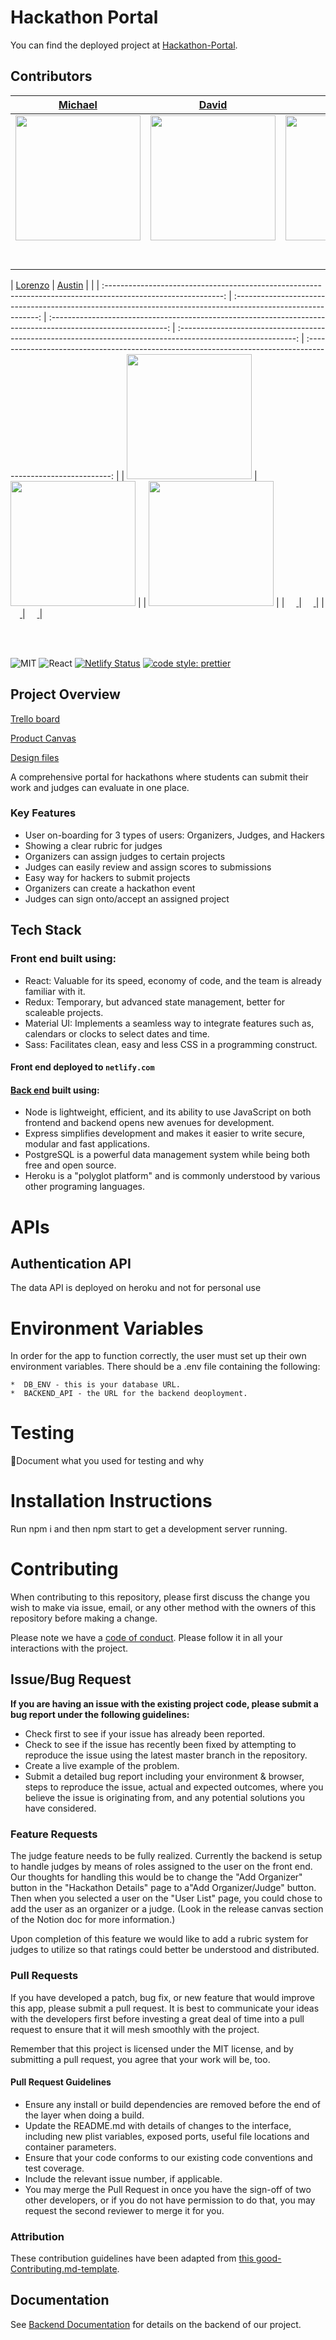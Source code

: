 #  Hackathon Portal

 You can find the deployed project at [Hackathon-Portal](hackathon-portal.tech).

##  Contributors


|                                       [Michael](https://github.com/msearles25)                                        |                                       [David](https://github.com/davidhennig)                                        |                                       [Brittany](https://github.com/brittanymae01)                                    |                                       [Mario](https://twitter.com/Mario_Marhx)                                        |                                       [Benjamin](https://github.com/bejolo018)                                        |
| :-----------------------------------------------------------------------------------------------------------: | :-----------------------------------------------------------------------------------------------------------: | :-----------------------------------------------------------------------------------------------------------: | :-----------------------------------------------------------------------------------------------------------: | :-----------------------------------------------------------------------------------------------------------: |
|                      [<img src="https://ca.slack-edge.com/T4JUEB3ME-UNCGZT27K-a9d50d8de6a1-512" width = "200" />](https://github.com/msearles25)                       |                      [<img src="https://ca.slack-edge.com/T4JUEB3ME-UNJV5ML8M-d258c22ed7c0-512" width = "200" />](https://github.com/davidhennig)                       |                      [<img src="https://ca.slack-edge.com/T4JUEB3ME-UNJV5K1RB-3d84b53b1c20-512" width = "200" />](https://github.com/brittanymae01)                       |                      [<img src="https://media-exp1.licdn.com/dms/image/C4E03AQFKRsU1k5N4Bg/profile-displayphoto-shrink_200_200/0?e=1590019200&v=beta&t=U7fAxTXUYJZNGvbTI3GcCaMWFkbPpeNb_bSg4XjdtXc" width = "200" />](https://www.mariomarhx.com/)                       |                      [                     <img src="https://ca.slack-edge.com/T4JUEB3ME-UFZGV9A05-501e3c7f7a72-512" width = "200" />](https://github.com/bejolo018)                       |
|                        [<img src="https://github.com/favicon.ico" width="15"> ](https://github.com/msearles25)                 |            [<img src="https://github.com/favicon.ico" width="15"> ](https://github.com/davidhennig)             |           [<img src="https://github.com/favicon.ico" width="15"> ](https://github.com/brittanymae01)            |          [<img src="https://github.com/favicon.ico" width="15"> ](https://www.mariomarhx.com/)           |            [<img src="https://github.com/favicon.ico" width="15"> ](https://github.com/bejolo018)             |
| [ <img src="https://static.licdn.com/sc/h/al2o9zrvru7aqj8e1x2rzsrca" width="15"> ](https://www.linkedin.com/in/michael-searles-3b7460196/) | [ <img src="https://static.licdn.com/sc/h/al2o9zrvru7aqj8e1x2rzsrca" width="15"> ](https://www.linkedin.com/in/david-hennig-83473350/) | [ <img src="https://static.licdn.com/sc/h/al2o9zrvru7aqj8e1x2rzsrca" width="15"> ](https://www.linkedin.com/in/brittany-isaacson-1b1460196/) | [ <img src="https://static.licdn.com/sc/h/al2o9zrvru7aqj8e1x2rzsrca" width="15"> ](https://www.linkedin.com/in/mariomarhx/) | [ <img src="https://static.licdn.com/sc/h/al2o9zrvru7aqj8e1x2rzsrca" width="15"> ](https://www.linkedin.com/in/benjamin-lopez-bb379b185/) |


|                                       [Lorenzo](https://github.com/lorenzosimpson)                                        |                                       [Austin](https://github.com/a-powell)                                        |                                                                              |
| :-----------------------------------------------------------------------------------------------------------: | :-----------------------------------------------------------------------------------------------------------: | :-----------------------------------------------------------------------------------------------------------: | :-----------------------------------------------------------------------------------------------------------: | :-----------------------------------------------------------------------------------------------------------: |
|                      [<img src="https://avatars0.githubusercontent.com/u/9002782?v=4" width = "200" />](https://github.com/lorenzosimpson)                       |                      [<img src="https://avatars2.githubusercontent.com/u/13793846?v=4" width = "200" />](https://github.com/a-powell)                       |                                       |                      [                     <img src="https://ca.slack-edge.com/T4JUEB3ME-UFZGV9A05-501e3c7f7a72-512" width = "200" />](https://github.com/a-powell)                       |
|                        [<img src="https://github.com/favicon.ico" width="15"> ](https://github.com/lorenzosimpson)                 |            [<img src="https://github.com/favicon.ico" width="15"> ](https://github.com/a-powell)             | 
| [ <img src="https://static.licdn.com/sc/h/al2o9zrvru7aqj8e1x2rzsrca" width="15"> ](https://www.linkedin.com/in/lorenzosimpson) | [ <img src="https://static.licdn.com/sc/h/al2o9zrvru7aqj8e1x2rzsrca" width="15"> ](https://www.linkedin.com/in/apowellfsw/)  |

<br>
<br>

![MIT](https://img.shields.io/packagist/l/doctrine/orm.svg)
![React](https://img.shields.io/badge/react-v16.7.0--alpha.2-blue.svg)
[![Netlify Status](https://api.netlify.com/api/v1/badges/b5c4db1c-b10d-42c3-b157-3746edd9e81d/deploy-status)](https://www.hackathon-portal.tech/)
[![code style: prettier](https://img.shields.io/badge/code_style-prettier-ff69b4.svg?style=flat-square)](https://github.com/prettier/prettier)

## Project Overview

 [Trello board](https://trello.com/b/l6ZqwkMo/labs-21-hackathon-portal])

 [Product Canvas](https://www.notion.so/Hackathon-Portal-Labs-21-611efb31ce5845d3bd235ee73af4383a)

 [Design files](https://www.figma.com/file/5cFEwDifssLYAqxGeQceBm/Hackathon-Portal-UI?node-id=0%3A1)


A comprehensive portal for hackathons where students can submit their work and judges can evaluate in one place.


###  Key Features

-    User on-boarding for 3 types of users: Organizers, Judges, and Hackers
-    Showing a clear rubric for judges
-    Organizers can assign judges to certain projects
-    Judges can easily review and assign scores to submissions
-    Easy way for hackers to submit projects
-    Organizers can create a hackathon event
-    Judges can sign onto/accept an assigned project

##  Tech Stack

### Front end built using:

-    React: Valuable for its speed, economy of code, and the team is already familiar with it.
-    Redux: Temporary, but advanced state management, better for scaleable projects.
-    Material UI: Implements a seamless way to integrate features such as, calendars or clocks to select dates and time.
-    Sass: Facilitates clean, easy and less CSS in a programming construct.

#### Front end deployed to `netlify.com`

#### [Back end](https://github.com/Lambda-School-Labs/hackathon-portal-be) built using:

-    Node is lightweight, efficient, and its ability to use JavaScript on both frontend and backend opens new avenues for development. 
-    Express simplifies development and makes it easier to write secure, modular and fast applications.
-    PostgreSQL is a powerful data management system while being both free and open source.
-    Heroku is a "polyglot platform" and is commonly understood by various other programing languages.

# APIs

##  Authentication API

The data API is deployed on heroku and not for personal use

#  Environment Variables

In order for the app to function correctly, the user must set up their own environment variables. There should be a .env file containing the following:

    *  DB_ENV - this is your database URL.
    *  BACKEND_API - the URL for the backend deoployment.

#  Testing

🚫Document what you used for testing and why

#  Installation Instructions

Run npm i and then npm start to get a development server running.

# Contributing

When contributing to this repository, please first discuss the change you wish to make via issue, email, or any other method with the owners of this repository before making a change.

Please note we have a [code of conduct](./CODE_OF_CONDUCT.md). Please follow it in all your interactions with the project.

## Issue/Bug Request
   
 **If you are having an issue with the existing project code, please submit a bug report under the following guidelines:**
 - Check first to see if your issue has already been reported.
 - Check to see if the issue has recently been fixed by attempting to reproduce the issue using the latest master branch in the repository.
 - Create a live example of the problem.
 - Submit a detailed bug report including your environment & browser, steps to reproduce the issue, actual and expected outcomes,  where you believe the issue is originating from, and any potential solutions you have considered.

### Feature Requests

The judge feature needs to be fully realized. Currently the backend is setup to handle judges by means of roles assigned to the user on the front end.
Our thoughts for handling this would be to change the "Add Organizer" button in the "Hackathon Details" page to a"Add Organizer/Judge" button. Then when you selected a user on the "User List" page, you could chose to add the user as an organizer or a judge. 
(Look in the release canvas section of the Notion doc for more information.)

Upon completion of this feature we would like to add a rubric system for judges to utilize so that ratings could better be understood and distributed. 

### Pull Requests

If you have developed a patch, bug fix, or new feature that would improve this app, please submit a pull request. It is best to communicate your ideas with the developers first before investing a great deal of time into a pull request to ensure that it will mesh smoothly with the project.

Remember that this project is licensed under the MIT license, and by submitting a pull request, you agree that your work will be, too.

#### Pull Request Guidelines

- Ensure any install or build dependencies are removed before the end of the layer when doing a build.
- Update the README.md with details of changes to the interface, including new plist variables, exposed ports, useful file locations and container parameters.
- Ensure that your code conforms to our existing code conventions and test coverage.
- Include the relevant issue number, if applicable.
- You may merge the Pull Request in once you have the sign-off of two other developers, or if you do not have permission to do that, you may request the second reviewer to merge it for you.

### Attribution

These contribution guidelines have been adapted from [this good-Contributing.md-template](https://gist.github.com/PurpleBooth/b24679402957c63ec426).

## Documentation

See [Backend Documentation](https://github.com/Lambda-School-Labs/hackathon-portal-be/blob/master/README.md) for details on the backend of our project.
